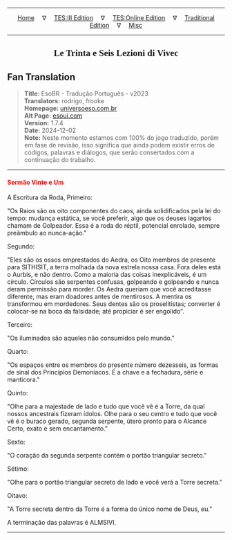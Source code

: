 
---

<!-- Jekyll Page Links -->

<center>
<a href="../../../../../index.html">Home</a>
&emsp;&nabla;&emsp;
<a href="../../../../index-tes3.html">TES:III Edition</a>
&emsp;&nabla;&emsp;
<a href="../../../../index-teso.html">TES:Online Edition</a>
&emsp;&nabla;&emsp;
<a href="../../../../index-traditional.html">Traditional Edition</a>
&emsp;&nabla;&emsp;
<a href="../../../../index-misc.html">Misc</a>
</center>

<!-- Markdown Body Below: -->

---

<center>
<h2><span style="font-family:Georgia">Le Trinta e Seis Lezioni di Vivec</span></h2>
</center>

## Fan Translation

> __Title:__ EsoBR - Tradução Português - v2023\
> __Translators:__ rodrigo, frooke\
> __Homepage:__ [universoeso.com.br][1]\
> __Alt Page:__ [esoui.com][2]\
> __Version:__ 1.7.4\
> __Date:__ 2024-12-02\
> __Note:__ Neste momento estamos com 100% do jogo traduzido, porém em fase de revisão, isso significa que ainda podem existir erros de códigos, palavras e diálogos, que serão consertados com a continuação do trabalho.

[1]: https://www.universoeso.com.br/traducao
[2]: https://www.esoui.com/downloads/info2256-EsoBR-TraduoPortugus-v2023.html

---

#### <span style="color:red">Sermão Vinte e Um</span>

A Escritura da Roda, Primeiro:

"Os Raios são os oito componentes do caos, ainda solidificados pela lei do tempo: mudança estática, se você preferir, algo que os deuses lagartos chamam de Golpeador. Essa é a roda do réptil, potencial enrolado, sempre preâmbulo ao nunca-ação."

Segundo:

"Eles são os ossos emprestados do Aedra, os Oito membros de presente para SITHISIT, a terra molhada da nova estrela nossa casa. Fora deles está o Aurbis, e não dentro. Como a maioria das coisas inexplicáveis, é um círculo. Círculos são serpentes confusas, golpeando e golpeando e nunca deram permissão para morder. Os Aedra queriam que você acreditasse diferente, mas eram doadores antes de mentirosos. A mentira os transformou em mordedores. Seus dentes são os proselitistas; converter é colocar-se na boca da falsidade; até propiciar é ser engolido”.

Terceiro:

"Os iluminados são aqueles não consumidos pelo mundo."

Quarto:

"Os espaços entre os membros do presente número dezesseis, as formas de sinal dos Princípios Demoníacos. É a chave e a fechadura, série e manticora."

Quinto:

"Olhe para a majestade de lado e tudo que você vê é a Torre, da qual nossos ancestrais fizeram ídolos. Olhe para o seu centro e tudo que você vê é o buraco gerado, segunda serpente, útero pronto para o Alcance Certo, exato e sem encantamento."

Sexto:

"O coração da segunda serpente contém o portão triangular secreto."

Sétimo:

"Olhe para o portão triangular secreto de lado e você verá a Torre secreta."

Oitavo:

"A Torre secreta dentro da Torre é a forma do único nome de Deus, eu."

A terminação das palavras é ALMSIVI.

---
